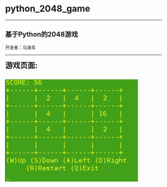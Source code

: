 # python_2048_game
------------------------------------------
## 基于Python的2048游戏

开发者：马海军  

---------------------------------------------
<font size = 5>**游戏页面:**</font>

![游戏页面](https://github.com/HaijunMa/python_2048_game/blob/master/1.jpg)
-----------------------------------------------
